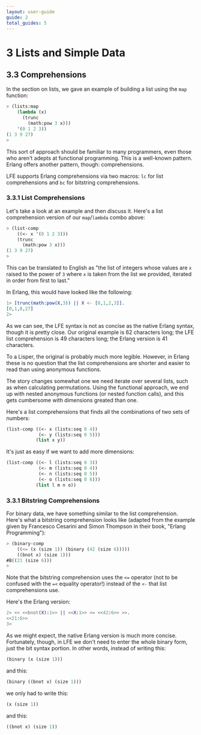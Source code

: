 ```yaml
---
layout: user-guide
guide: 2
total_guides: 5
---
```

# 3 Lists and Simple Data

## 3.3 Comprehensions

In the section on lists, we gave an example of building a list using the
``map`` function:

```lisp
> (lists:map
    (lambda (x)
      (trunc
        (math:pow 3 x)))
    '(0 1 2 3))
(1 3 9 27)
>
```

This sort of approach should be familiar to many programmers, even those who
aren't adepts at functional programming. This is a well-known pattern. Erlang
offers another pattern, though: comprehensions.

LFE supports Erlang comprehensions via two macros: ``lc`` for list
comprehensions and ``bc`` for bitstring comprehensions.

### 3.3.1 List Comprehensions

Let's take a look at an example and then discuss it. Here's a list
comprehension version of our ``map``/``lambda`` combo above:

```lisp
> (list-comp
    ((<- x '(0 1 2 3)))
    (trunc
      (math:pow 3 x)))
(1 3 9 27)
>
```

This can be translated to English as "the list of integers whose values are
``x`` raised to the power of ``3`` where ``x`` is taken from the list we
provided, iterated in order from first to last."

In Erlang, this would have looked like the following:

```erlang
1> [trunc(math:pow(X,3)) || X <- [0,1,2,3]].
[0,1,8,27]
2>
```

As we can see, the LFE syntax is not as concise as the native Erlang syntax,
though it is pretty close. Our original example is 62 characters long; the LFE
list comprehension is 49 characters long; the Erlang version is 41 characters.

To a Lisper, the original is probably much more legible. However, in Erlang
these is no question that the list comprehensions are shorter and easier to
read than using anonymous functions.

The story changes somewhat one we need iterate over several lists, such as
when calculating permutations. Using the functional approach, we end up with
nested anonymous functions (or nested function calls), and this gets cumbersome
with dimensions greated than one.

Here's a list comprehensions that finds all the combinations of two sets of
numbers:

```lisp
(list-comp ((<- x (lists:seq 0 4))
            (<- y (lists:seq 0 5)))
           (list x y))
```

It's just as easy if we want to add more dimensions:

```lisp
(list-comp ((<- l (lists:seq 0 3))
            (<- m (lists:seq 0 4))
            (<- n (lists:seq 0 5))
            (<- o (lists:seq 0 6)))
           (list l m n o))
```


### 3.3.1 Bitstring Comprehensions

For binary data, we have something similar to the list comprehension. Here's
what a bitstring comprehension looks like (adapted from the example given by
Francesco Cesarini and Simon Thompson in their book, "Erlang Programming"):

```lisp
> (binary-comp
    ((<= (x (size 1)) (binary (42 (size 6)))))
    ((bnot x) (size 1)))
#B((21 (size 6)))
>
```

Note that the bitstring comprehension uses the ``<=`` operator (not to be
confused with the ``=<`` equality operator!) instead of the ``<-`` that
list comprehensions use.

Here's the Erlang version:

```erlang
2> << <<bnot(X):1>> || <<X:1>> <= <<42:6>> >>.
<<21:6>>
3>
```

As we might expect, the native Erlang version is much more concise.
Fortunately, though, in LFE we don't need to enter the whole binary form, just
the bit syntax portion. In other words, instead of writing this:

```lisp
(binary (x (size 1)))
```

and this:

```lisp
(binary ((bnot x) (size 1)))
```

we only had to write this:

```lisp
(x (size 1))
```

and this:

```lisp
((bnot x) (size 1))
```
